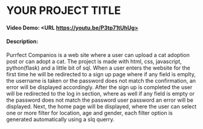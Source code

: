 # YOUR PROJECT TITLE
#### Video Demo:  <URL https://youtu.be/P3tp71tUhUg>
#### Description:
Purrfect Companios is a web site where a user can upload a cat adoption post or can adopt a cat.
The project is made with html, css, javascript, python(flask) and a little bit of sql.
When a user enters the website for the first time he will be redirected to a sign up page where if any field is emplty, the username is taken or the password does not match the confirmation, an error will be displayed accordingly.
After the sign up is completed the user will be redirected to the log in section, where as well if any field is empty or the password does not match the password user password an error will be displayed.
Next, the home page will be displayed, where the user can select one or more filter for location, age and gender, each filter option is generated automatically using a slq querry.
